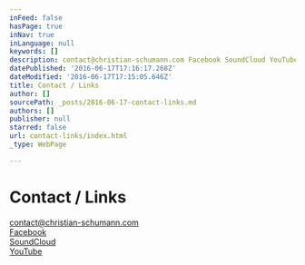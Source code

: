 ```yaml
---
inFeed: false
hasPage: true
inNav: true
inLanguage: null
keywords: []
description: contact@christian-schumann.com Facebook SoundCloud YouTube
datePublished: '2016-06-17T17:16:17.268Z'
dateModified: '2016-06-17T17:15:05.646Z'
title: Contact / Links
author: []
sourcePath: _posts/2016-06-17-contact-links.md
authors: []
publisher: null
starred: false
url: contact-links/index.html
_type: WebPage

---
```

# Contact / Links

[contact@christian-schumann.com][0]  
[Facebook][1]  
[SoundCloud][2]  
[YouTube][3]

[0]: null
[1]: https://www.facebook.com/ChristianSchumannOfficial/
[2]: https://soundcloud.com/christian-schumann-19
[3]: https://www.youtube.com/channel/UCj56p3tocTxOew_Gu_saDIQ